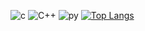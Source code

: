 ![c](https://img.shields.io/badge/C-00599C?style=for-the-badge&logo=c&logoColor=white) ![C++](https://img.shields.io/badge/C%2B%2B-00599C?style=for-the-badge&logo=c%2B%2B&logoColor=white) ![py](https://img.shields.io/badge/Python-3776AB?style=for-the-badge&logo=python&logoColor=white)
[![Top Langs](https://github-readme-stats.vercel.app/api/top-langs/?username=Janjonghwa)](https://github.com/anuraghazra/github-readme-stats)





